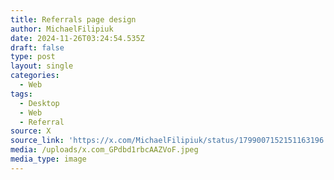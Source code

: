 ```yaml
---
title: Referrals page design
author: MichaelFilipiuk
date: 2024-11-26T03:24:54.535Z
draft: false
type: post
layout: single
categories:
  - Web
tags:
  - Desktop
  - Web
  - Referral
source: X
source_link: 'https://x.com/MichaelFilipiuk/status/1799007152151163196'
media: /uploads/x.com_GPdbd1rbcAAZVoF.jpeg
media_type: image
---
```


